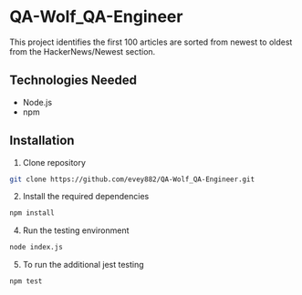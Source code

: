 # QA-Wolf_QA-Engineer
This project identifies the first 100 articles are sorted from newest to oldest from the HackerNews/Newest section.

## Technologies Needed
- Node.js
- npm

## Installation
1. Clone repository
```bash
git clone https://github.com/evey882/QA-Wolf_QA-Engineer.git

```

2. Install the required dependencies
```bash
npm install
```

4. Run the testing environment
```bash
node index.js
```


5. To run the additional jest testing
```bash
npm test
```



